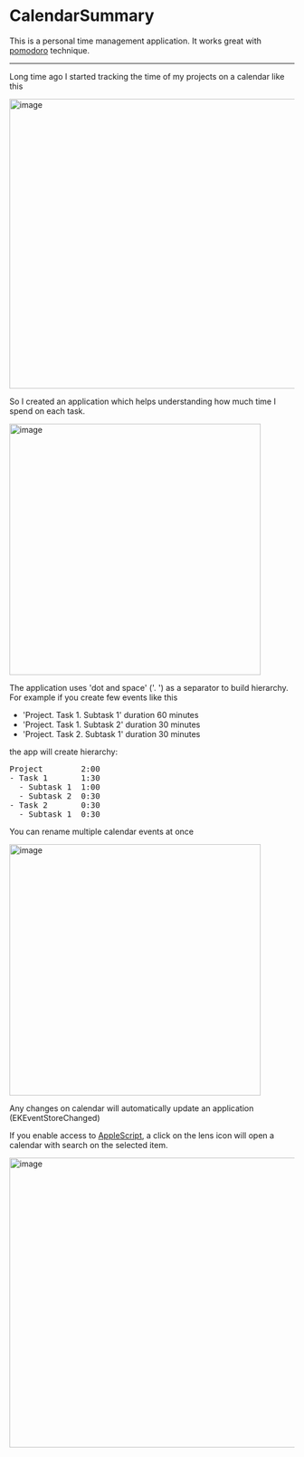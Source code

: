 # CalendarSummary

This is a personal time management application. It works great with <a href="https://en.wikipedia.org/wiki/Pomodoro_Technique">pomodoro</a> technique.

---

Long time ago I started tracking the time of my projects on a calendar like this

<img width="512" alt="image" src="https://github.com/MiklinMA/CalendarSummary/assets/37439522/73dd1cd7-ac54-426a-901d-0ace95f6eee6">


So I created an application which helps understanding how much time I spend on each task. 

<img width="444" alt="image" src="https://github.com/MiklinMA/CalendarSummary/assets/37439522/5d284da3-f615-4e9c-82a7-31d7b45d066f">


The application uses 'dot and space' ('. ') as a separator to build hierarchy. For example if you create few events like this
* 'Project. Task 1. Subtask 1' duration 60 minutes
* 'Project. Task 1. Subtask 2' duration 30 minutes
* 'Project. Task 2. Subtask 1' duration 30 minutes

the app will create hierarchy:
<pre>
Project        2:00
- Task 1       1:30
  - Subtask 1  1:00
  - Subtask 2  0:30
- Task 2       0:30
  - Subtask 1  0:30
</pre>

You can rename multiple calendar events at once

<img width="444" alt="image" src="https://github.com/MiklinMA/CalendarSummary/assets/37439522/7042d97a-8da9-4856-a332-00449174b2f1">

Any changes on calendar will automatically update an application (EKEventStoreChanged)


If you enable access to <a href="CalendarSummary/Extensions/AppleScript.swift">AppleScript</a>, a click on the lens icon will open a calendar with search on the selected item.

<img width="512" alt="image" src="https://github.com/MiklinMA/CalendarSummary/assets/37439522/0427a9af-647e-40a6-89ac-61a460a3da68">
